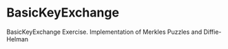 # BasicKeyExchange
 BasicKeyExchange Exercise.
 Implementation of Merkles Puzzles and Diffie-Helman
